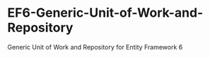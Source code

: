 # EF6-Generic-Unit-of-Work-and-Repository
Generic Unit of Work and Repository for Entity Framework 6
